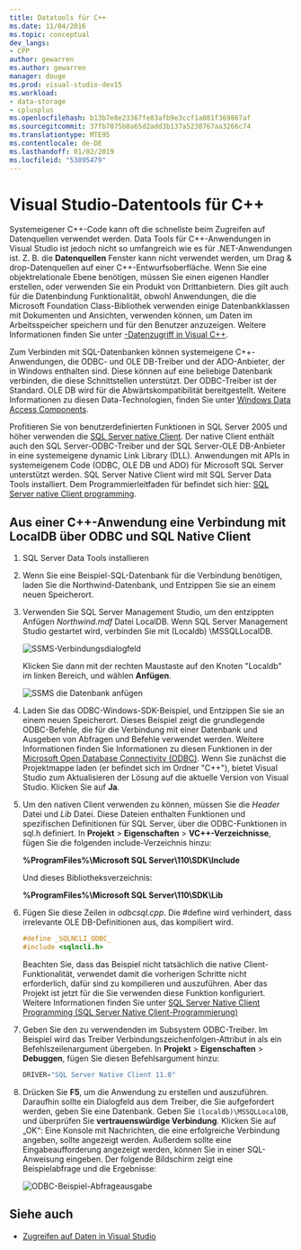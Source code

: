 ```yaml
---
title: Datatools für C++
ms.date: 11/04/2016
ms.topic: conceptual
dev_langs:
- CPP
author: gewarren
ms.author: gewarren
manager: douge
ms.prod: visual-studio-dev15
ms.workload:
- data-storage
- cplusplus
ms.openlocfilehash: b13b7e8e23367fe83afb9e3ccf1a081f369867af
ms.sourcegitcommit: 37fb7075b0a65d2add3b137a5230767aa3266c74
ms.translationtype: MTE95
ms.contentlocale: de-DE
ms.lasthandoff: 01/02/2019
ms.locfileid: "53895479"
---
```

# <a name="visual-studio-data-tools-for-c"></a>Visual Studio-Datentools für C++

Systemeigener C++-Code kann oft die schnellste beim Zugreifen auf Datenquellen verwendet werden. Data Tools für C++-Anwendungen in Visual Studio ist jedoch nicht so umfangreich wie es für .NET-Anwendungen ist. Z. B. die **Datenquellen** Fenster kann nicht verwendet werden, um Drag & drop-Datenquellen auf einer C++-Entwurfsoberfläche. Wenn Sie eine objektrelationale Ebene benötigen, müssen Sie einen eigenen Handler erstellen, oder verwenden Sie ein Produkt von Drittanbietern. Dies gilt auch für die Datenbindung Funktionalität, obwohl Anwendungen, die die Microsoft Foundation Class-Bibliothek verwenden einige Datenbankklassen mit Dokumenten und Ansichten, verwenden können, um Daten im Arbeitsspeicher speichern und für den Benutzer anzuzeigen. Weitere Informationen finden Sie unter [-Datenzugriff in Visual C++](/cpp/data/data-access-in-cpp).

Zum Verbinden mit SQL-Datenbanken können systemeigene C++-Anwendungen, die ODBC- und OLE DB-Treiber und der ADO-Anbieter, der in Windows enthalten sind. Diese können auf eine beliebige Datenbank verbinden, die diese Schnittstellen unterstützt. Der ODBC-Treiber ist der Standard. OLE DB wird für die Abwärtskompatibilität bereitgestellt. Weitere Informationen zu diesen Data-Technologien, finden Sie unter [Windows Data Access Components](/previous-versions/windows/desktop/ms692897(v=vs.85)).

Profitieren Sie von benutzerdefinierten Funktionen in SQL Server 2005 und höher verwenden die [SQL Server native Client](/sql/relational-databases/native-client/sql-server-native-client). Der native Client enthält auch den SQL Server-ODBC-Treiber und der SQL Server-OLE DB-Anbieter in eine systemeigene dynamic Link Library (DLL). Anwendungen mit APIs in systemeigenem Code (ODBC, OLE DB und ADO) für Microsoft SQL Server unterstützt werden. SQL Server Native Client wird mit SQL Server Data Tools installiert. Dem Programmierleitfaden für befindet sich hier: [SQL Server native Client programming](/sql/relational-databases/native-client/sql-server-native-client-programming).

## <a name="to-connect-to-localdb-through-odbc-and-sql-native-client-from-a-c-application"></a>Aus einer C++-Anwendung eine Verbindung mit LocalDB über ODBC und SQL Native Client

1. SQL Server Data Tools installieren

2. Wenn Sie eine Beispiel-SQL-Datenbank für die Verbindung benötigen, laden Sie die Northwind-Datenbank, und Entzippen Sie sie an einem neuen Speicherort.

3. Verwenden Sie SQL Server Management Studio, um den entzippten Anfügen *Northwind.mdf* Datei LocalDB. Wenn SQL Server Management Studio gestartet wird, verbinden Sie mit (Localdb) \MSSQLLocalDB.

   ![SSMS-Verbindungsdialogfeld](../data-tools/media/raddata-ssms-connect-dialog.png)

   Klicken Sie dann mit der rechten Maustaste auf den Knoten "Localdb" im linken Bereich, und wählen **Anfügen**.

   ![SSMS die Datenbank anfügen](../data-tools/media/raddata-ssms-attach-database.png)

4. Laden Sie das ODBC-Windows-SDK-Beispiel, und Entzippen Sie sie an einem neuen Speicherort. Dieses Beispiel zeigt die grundlegende ODBC-Befehle, die für die Verbindung mit einer Datenbank und Ausgeben von Abfragen und Befehle verwendet werden. Weitere Informationen finden Sie Informationen zu diesen Funktionen in der [Microsoft Open Database Connectivity (ODBC)](/sql/odbc/microsoft-open-database-connectivity-odbc). Wenn Sie zunächst die Projektmappe laden (er befindet sich im Ordner "C++"), bietet Visual Studio zum Aktualisieren der Lösung auf die aktuelle Version von Visual Studio. Klicken Sie auf **Ja**.

5. Um den nativen Client verwenden zu können, müssen Sie die *Header* Datei und *Lib* Datei. Diese Dateien enthalten Funktionen und spezifischen Definitionen für SQL Server, über die ODBC-Funktionen in sql.h definiert. In **Projekt** > **Eigenschaften** > **VC++-Verzeichnisse**, fügen Sie die folgenden include-Verzeichnis hinzu:

   **%ProgramFiles%\Microsoft SQL Server\110\SDK\Include**

   Und dieses Bibliotheksverzeichnis:

   **%ProgramFiles%\Microsoft SQL Server\110\SDK\Lib**

6. Fügen Sie diese Zeilen in *odbcsql.cpp*. Die #define wird verhindert, dass irrelevante OLE DB-Definitionen aus, das kompiliert wird.

   ```cpp
   #define _SQLNCLI_ODBC_
   #include <sqlncli.h>
   ```

    Beachten Sie, dass das Beispiel nicht tatsächlich die native Client-Funktionalität, verwendet damit die vorherigen Schritte nicht erforderlich, dafür sind zu kompilieren und auszuführen. Aber das Projekt ist jetzt für die Sie verwenden diese Funktion konfiguriert. Weitere Informationen finden Sie unter [SQL Server Native Client Programming (SQL Server Native Client-Programmierung)](/sql/relational-databases/native-client/sql-server-native-client)

7. Geben Sie den zu verwendenden im Subsystem ODBC-Treiber. Im Beispiel wird das Treiber Verbindungszeichenfolgen-Attribut in als ein Befehlszeilenargument übergeben. In **Projekt** > **Eigenschaften** > **Debuggen**, fügen Sie diesen Befehlsargument hinzu:

   ```cpp
   DRIVER="SQL Server Native Client 11.0"
   ```

8. Drücken Sie **F5**, um die Anwendung zu erstellen und auszuführen. Daraufhin sollte ein Dialogfeld aus dem Treiber, die Sie aufgefordert werden, geben Sie eine Datenbank. Geben Sie `(localdb)\MSSQLLocalDB`, und überprüfen Sie **vertrauenswürdige Verbindung**. Klicken Sie auf „OK“: Eine Konsole mit Nachrichten, die eine erfolgreiche Verbindung angeben, sollte angezeigt werden. Außerdem sollte eine Eingabeaufforderung angezeigt werden, können Sie in einer SQL-Anweisung eingeben. Der folgende Bildschirm zeigt eine Beispielabfrage und die Ergebnisse:

   ![ODBC-Beispiel-Abfrageausgabe](../data-tools/media/raddata-odbc-sample-query-output.png)

## <a name="see-also"></a>Siehe auch

- [Zugreifen auf Daten in Visual Studio](../data-tools/accessing-data-in-visual-studio.md)